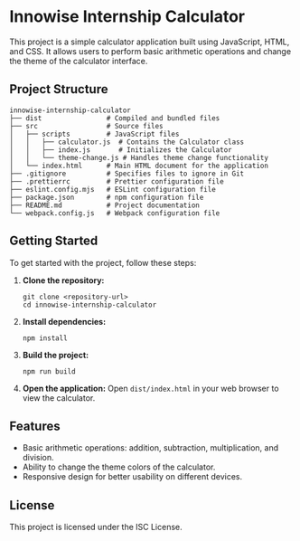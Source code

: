 # Innowise Internship Calculator

This project is a simple calculator application built using JavaScript, HTML, and CSS. It allows users to perform basic arithmetic operations and change the theme of the calculator interface.

## Project Structure

```
innowise-internship-calculator
├── dist                # Compiled and bundled files
├── src                 # Source files
│   ├── scripts         # JavaScript files
│   │   ├── calculator.js  # Contains the Calculator class
│   │   ├── index.js       # Initializes the Calculator
│   │   └── theme-change.js # Handles theme change functionality
│   └── index.html      # Main HTML document for the application
├── .gitignore          # Specifies files to ignore in Git
├── .prettierrc         # Prettier configuration file
├── eslint.config.mjs   # ESLint configuration file
├── package.json        # npm configuration file
├── README.md           # Project documentation
└── webpack.config.js   # Webpack configuration file
```

## Getting Started

To get started with the project, follow these steps:

1. **Clone the repository:**
   ```
   git clone <repository-url>
   cd innowise-internship-calculator
   ```

2. **Install dependencies:**
   ```
   npm install
   ```

3. **Build the project:**
   ```
   npm run build
   ```

4. **Open the application:**
   Open `dist/index.html` in your web browser to view the calculator.

## Features

- Basic arithmetic operations: addition, subtraction, multiplication, and division.
- Ability to change the theme colors of the calculator.
- Responsive design for better usability on different devices.

## License

This project is licensed under the ISC License.